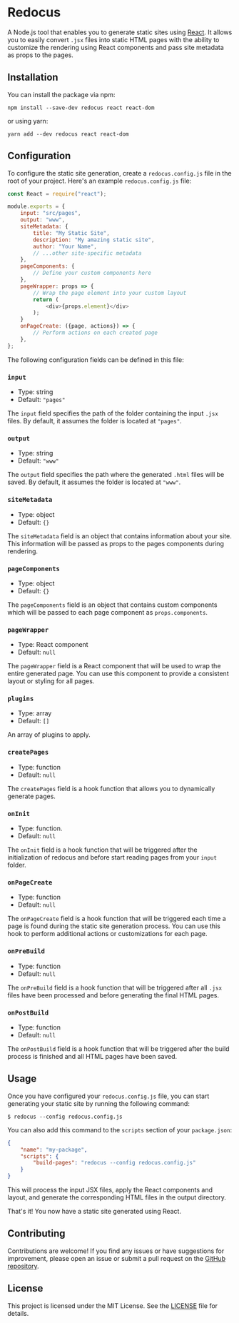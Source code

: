 # Redocus

A Node.js tool that enables you to generate static sites using [React](https://react.dev). It allows you to easily convert `.jsx` files into static HTML pages with the ability to customize the rendering using React components and pass site metadata as props to the pages.

## Installation

You can install the package via npm:

```shell
npm install --save-dev redocus react react-dom
```

or using yarn:

```shell
yarn add --dev redocus react react-dom
```

## Configuration

To configure the static site generation, create a `redocus.config.js` file in the root of your project. Here's an example `redocus.config.js` file:

```javascript
const React = require("react");

module.exports = {
    input: "src/pages",
    output: "www",
    siteMetadata: {
        title: "My Static Site",
        description: "My amazing static site",
        author: "Your Name",
        // ...other site-specific metadata
    },
    pageComponents: {
        // Define your custom components here
    },
    pageWrapper: props => {
        // Wrap the page element into your custom layout
        return (
            <div>{props.element}</div>
        );
    }
    onPageCreate: ({page, actions}) => {
        // Perform actions on each created page
    },
};
```

The following configuration fields can be defined in this file:

### `input`

- Type: string
- Default: `"pages"`

The `input` field specifies the path of the folder containing the input `.jsx` files. By default, it assumes the folder is located at `"pages"`.

### `output`

- Type: string
- Default: `"www"`

The `output` field specifies the path where the generated `.html` files will be saved. By default, it assumes the folder is located at `"www"`.

### `siteMetadata`

- Type: object
- Default: `{}`

The `siteMetadata` field is an object that contains information about your site. This information will be passed as props to the pages components during rendering.

### `pageComponents`

- Type: object
- Default: `{}`

The `pageComponents` field is an object that contains custom components which will be passed to each page component as `props.components`.

### `pageWrapper`

- Type: React component
- Default: `null`

The `pageWrapper` field is a React component that will be used to wrap the entire generated page. You can use this component to provide a consistent layout or styling for all pages.

### `plugins`

- Type: array
- Default: `[]`

An array of plugins to apply.

### `createPages`

- Type: function
- Default: `null`

The `createPages` field is a hook function that allows you to dynamically generate pages.

### `onInit`

- Type: function.
- Default: `null`

The `onInit` field is a hook function that will be triggered after the initialization of redocus and before start reading pages from your `input` folder.

### `onPageCreate`

- Type: function
- Default: `null`

The `onPageCreate` field is a hook function that will be triggered each time a page is found during the static site generation process. You can use this hook to perform additional actions or customizations for each page.

### `onPreBuild`

- Type: function
- Default: `null`

The `onPreBuild` field is a hook function that will be triggered after all `.jsx` files have been processed and before generating the final HTML pages.

### `onPostBuild`

- Type: function
- Default: `null`

The `onPostBuild` field is a hook function that will be triggered after the build process is finished and all HTML pages have been saved.


## Usage

Once you have configured your `redocus.config.js` file, you can start generating your static site by running the following command:

```shell
$ redocus --config redocus.config.js
```

You can also add this command to the `scripts` section of your `package.json`:

```json
{
    "name": "my-package",
    "scripts": {
        "build-pages": "redocus --config redocus.config.js"
    }
}
```

This will process the input JSX files, apply the React components and layout, and generate the corresponding HTML files in the output directory.

That's it! You now have a static site generated using React.

## Contributing

Contributions are welcome! If you find any issues or have suggestions for improvement, please open an issue or submit a pull request on the [GitHub repository](https://github.com/jmjuanes/redocus).

## License

This project is licensed under the MIT License. See the [LICENSE](./LICENSE) file for details.
